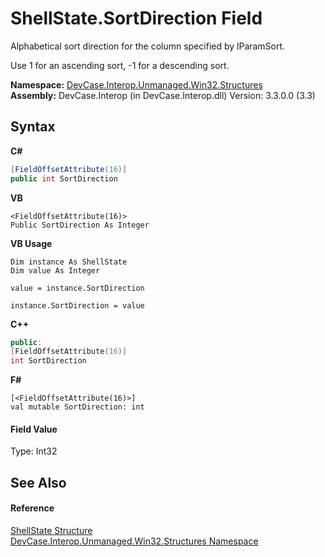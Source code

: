 # ShellState.SortDirection Field
 

Alphabetical sort direction for the column specified by lParamSort. 

 Use 1 for an ascending sort, -1 for a descending sort.

**Namespace:**&nbsp;<a href="N_DevCase_Interop_Unmanaged_Win32_Structures">DevCase.Interop.Unmanaged.Win32.Structures</a><br />**Assembly:**&nbsp;DevCase.Interop (in DevCase.Interop.dll) Version: 3.3.0.0 (3.3)

## Syntax

**C#**<br />
``` C#
[FieldOffsetAttribute(16)]
public int SortDirection
```

**VB**<br />
``` VB
<FieldOffsetAttribute(16)>
Public SortDirection As Integer
```

**VB Usage**<br />
``` VB Usage
Dim instance As ShellState
Dim value As Integer

value = instance.SortDirection

instance.SortDirection = value
```

**C++**<br />
``` C++
public:
[FieldOffsetAttribute(16)]
int SortDirection
```

**F#**<br />
``` F#
[<FieldOffsetAttribute(16)>]
val mutable SortDirection: int
```


#### Field Value
Type: Int32

## See Also


#### Reference
<a href="T_DevCase_Interop_Unmanaged_Win32_Structures_ShellState">ShellState Structure</a><br /><a href="N_DevCase_Interop_Unmanaged_Win32_Structures">DevCase.Interop.Unmanaged.Win32.Structures Namespace</a><br />